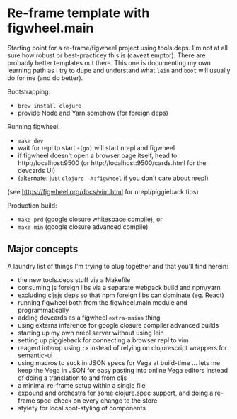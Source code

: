 # Re-frame template with figwheel.main

Starting point for a re-frame/figwheel project using tools.deps. I'm not at all
sure how robust or best-practicey this is (caveat emptor). There are probably
better templates out there. This one is documenting my own learning path as I
try to dupe and understand what `lein` and `boot` will usually do for me (and
do better).

Bootstrapping:
  - `brew install clojure`
  - provide Node and Yarn somehow (for foreign deps)

Running figwheel:
  - `make dev`
  - wait for repl to start
  -`(go)` will start nrepl and figwheel
  - if figwheel doesn't open a browser page itself, head to http://localhost:9500
    (or http://localhost:9500/cards.html for the devcards UI)
  - (alternate: just `clojure -A:figwheel` if you don't care about nrepl)

(see https://figwheel.org/docs/vim.html for nrepl/piggieback tips)

Production build:
  - `make prd` (google closure whitespace compile), or
  - `make min` (google closure advanced compile)

## Major concepts

A laundry list of things I'm trying to plug together and that you'll find herein:

- the new tools.deps stuff via a Makefile
- consuming js foreign libs via a separate webpack build and npm/yarn
- excluding cljsjs deps so that npm foreign libs can dominate (eg. React)
- running figwheel both from the figwheel.main module and programmatically
- adding devcards as a figwheel `extra-mains` thing
- using externs inference for google closure compiler advanced builds
- starting up my own nrepl server without using lein
- setting up piggieback for connecting a browser repl to vim
- reagent interop using `:>` instead of relying on clojurescript wrappers for semantic-ui
- using macros to suck in JSON specs for Vega at build-time ... lets me keep the Vega in JSON for easy pasting into online Vega editors instead of doing a translation to and from cljs
- a minimal re-frame setup within a single file
- expound and orchestra for some clojure.spec support, and doing a re-frame spec-check on every change to the store
- stylefy for local spot-styling of components
